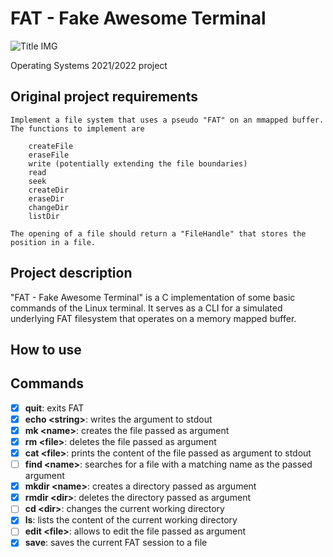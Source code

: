 # FAT - Fake Awesome Terminal

<img src="./img/title.gif" alt="Title IMG"/>

Operating Systems 2021/2022 project

## Original project requirements

```
Implement a file system that uses a pseudo "FAT" on an mmapped buffer.
The functions to implement are

    createFile
    eraseFile
    write (potentially extending the file boundaries)
    read
    seek
    createDir
    eraseDir
    changeDir
    listDir
 
The opening of a file should return a "FileHandle" that stores the position in a file.
```

## Project description

"FAT - Fake Awesome Terminal" is a C implementation of some basic commands of the Linux terminal.
It serves as a CLI for a simulated underlying FAT filesystem that operates on a memory mapped buffer.

## How to use

## Commands

- [x] **quit**: exits FAT
- [x] **echo \<string\>**: writes the argument to stdout
- [x] **mk \<name\>**: creates the file passed as argument
- [x] **rm \<file\>**: deletes the file passed as argument
- [x] **cat \<file\>**: prints the content of the file passed as argument to stdout
- [ ] **find \<name\>**: searches for a file with a matching name as the passed argument
- [x] **mkdir \<name\>**: creates a directory passed as argument
- [x] **rmdir \<dir\>**: deletes the directory passed as argument
- [ ] **cd \<dir\>**: changes the current working directory
- [x] **ls**: lists the content of the current working directory
- [ ] **edit \<file\>**: allows to edit the file passed as argument
- [x] **save**: saves the current FAT session to a file
